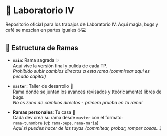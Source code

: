 # 🚀 Laboratorio IV  

Repositorio oficial para los trabajos de Laboratorio IV. Aquí magia, bugs y café se mezclan en partes iguales ☕💻

## 🌿 Estructura de Ramas 

- **`main`**: Rama sagrada ✨  
  Aquí vive la versión final y pulida de cada TP.  
  *Prohibido subir cambios directos a esta rama (commitear aquí es pecado capital)*  

- **`master`**: Taller de desarrollo 🔧  
  Rama donde se juntan los avances revisados y (teóricamente) libres de bugs.  
  *No es zona de cambios directos - primero prueba en tu rama!*  

- **Ramas personales**: Tu casa 🏰  
  Cada dev crea su rama desde `master` con el formato:  
  `rama-tunombre` (ej: `rama-pepe`, `rama-maria`)  
  *Aquí sí puedes hacer de las tuyas (commitear, probar, romper cosas...)*  
